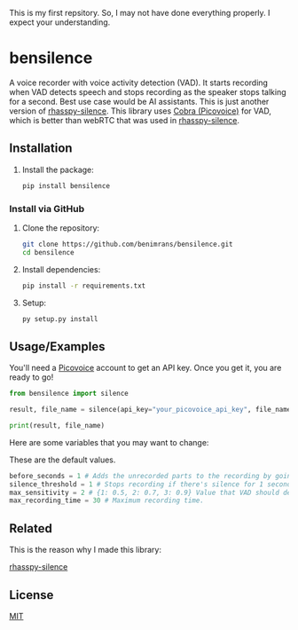 
This is my first repsitory. So, I may not have done everything properly. I expect your understanding.

# bensilence
A voice recorder with voice activity detection (VAD). It starts recording when VAD detects speech and stops recording as the speaker stops talking for a second. Best use case would be AI assistants. This is just another version of [rhasspy-silence](https://github.com/rhasspy/rhasspy-silence). This library uses [Cobra (Picovoice)](https://picovoice.ai/platform/cobra/) for VAD, which is better than webRTC that was used in [rhasspy-silence](https://github.com/rhasspy/rhasspy-silence).



## Installation

1. Install the package:
    ``` bash
   pip install bensilence 
    ```
### Install via GitHub
1. Clone the repository:
   ``` bash
   git clone https://github.com/benimrans/bensilence.git
   cd bensilence
   ```
2. Install dependencies:
    ```bash
   pip install -r requirements.txt 
   ```
3. Setup:
    ```bash
   py setup.py install 
   ```
## Usage/Examples

You'll need a [Picovoice](picovoice.ai) account to get an API key. Once you get it, you are ready to go!

```python
from bensilence import silence

result, file_name = silence(api_key="your_picovoice_api_key", file_name="output.wav")

print(result, file_name)
```

Here are some variables that you may want to change:

These are the default values.

```python
before_seconds = 1 # Adds the unrecorded parts to the recording by going back 1 second from the time the speech started.
silence_threshold = 1 # Stops recording if there's silence for 1 second. 
max_sensitivity = 2 # {1: 0.5, 2: 0.7, 3: 0.9} Value that VAD should detect to start recording.
max_recording_time = 30 # Maximum recording time.
```
## Related

This is the reason why I made this library:

[rhasspy-silence](https://github.com/rhasspy/rhasspy-silence)


## License

[MIT](https://choosealicense.com/licenses/mit/)

